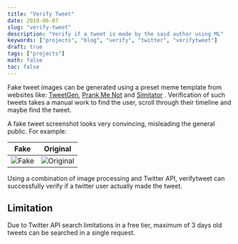 ```yaml
---
title: "Verify Tweet"
date: 2019-06-07
slug: "verify-tweet"
description: "Verify if a tweet is made by the said author using ML"
keywords: ["projects", "blog", "verify", "twitter", "verifytweet"]
draft: true
tags: ["projects"]
math: false
toc: false
---
```


 Fake tweet images can be generated using a preset meme template from websites like: [TweetGen](https://www.tweetgen.com/), [Prank Me Not](http://www.prankmenot.com/?twitter_tweet) and [Simitator](http://simitator.com/generator/twitter/tweet) . Verification of such tweets takes a manual work to find the user, scroll through their timeline and maybe find the tweet.

A fake tweet screenshot looks very convincing, misleading the general public. For example:

| Fake        | Original           |
| ------------- |:-------------:|
|![Fake](https://i.imgur.com/NLClbbD.png "Fake")| ![Original](https://i.imgur.com/p95eAId.png "Original")|

Using a combination of image processing and Twitter API, verifytweet can successfully verify if a twitter user actually made the tweet.

## Limitation

Due to Twitter API search limitations in a free tier, maximum of 3 days old tweets can be searched in a single request.
